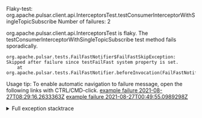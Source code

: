         
Flaky-test: org.apache.pulsar.client.api.InterceptorsTest.testConsumerInterceptorWithSingleTopicSubscribe
Number of failures: 2

org.apache.pulsar.client.api.InterceptorsTest is flaky. The testConsumerInterceptorWithSingleTopicSubscribe test method fails sporadically.

```
org.apache.pulsar.tests.FailFastNotifier$FailFastSkipException: Skipped after failure since testFailFast system property is set.
	at org.apache.pulsar.tests.FailFastNotifier.beforeInvocation(FailFastNotifier.java:88)

```

Usage tip: To enable automatic navigation to failure message, open the following links with CTRL/CMD-click.
[example failure 2021-08-27T08:29:16.2633363Z](https://github.com/apache/pulsar/runs/3441181143?check_suite_focus=true#step:9:1204)
[example failure 2021-08-27T00:49:55.0989298Z](https://github.com/apache/pulsar/runs/3438608157?check_suite_focus=true#step:9:1200)


<details>
<summary>Full exception stacktrace</summary>
<code><pre>
org.apache.pulsar.tests.FailFastNotifier$FailFastSkipException: Skipped after failure since testFailFast system property is set.
	at org.apache.pulsar.tests.FailFastNotifier.beforeInvocation(FailFastNotifier.java:88)

</pre></code>
</details>

